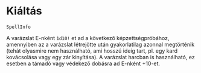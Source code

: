 # Kiáltás

`SpellInfo`

A varázslat E-nként `1d10!` et ad a következő képzettségpróbához, amennyiben az a varázslat létrejötte után gyakorlatilag azonnal megtörténik (tehát olyasmire nem használható, ami hosszú ideig tart, pl. egy kard kovácsolása vagy egy zár kinyítása). A varázslat harcban is használható, ez esetben a támadó vagy védekező dobásra ad E-nként +10-et.

